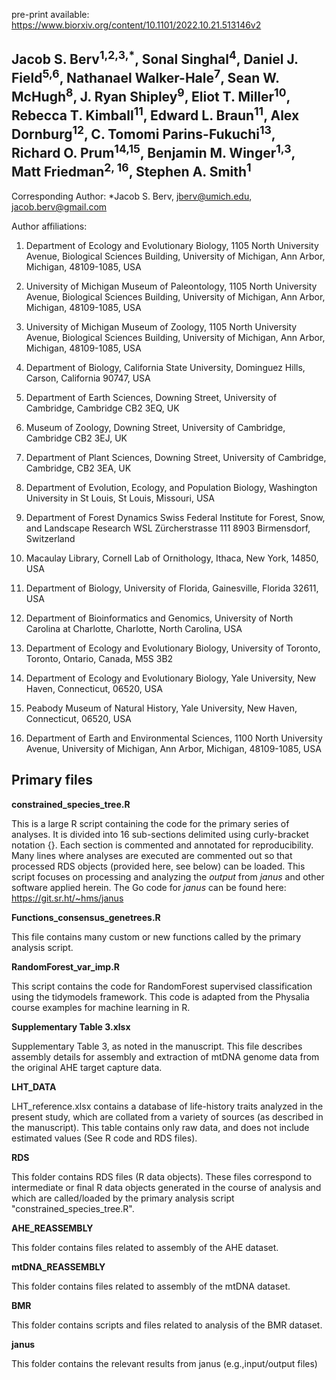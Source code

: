pre-print available: https://www.biorxiv.org/content/10.1101/2022.10.21.513146v2

## Jacob S. Berv<sup>1,2,3,*</sup>, Sonal Singhal<sup>4</sup>, Daniel J. Field<sup>5,6</sup>, Nathanael Walker-Hale<sup>7</sup>, Sean W. McHugh<sup>8</sup>, J. Ryan Shipley<sup>9</sup>, Eliot T. Miller<sup>10</sup>, Rebecca T. Kimball<sup>11</sup>, Edward L. Braun<sup>11</sup>, Alex Dornburg<sup>12</sup>, C. Tomomi Parins-Fukuchi<sup>13</sup>, Richard O. Prum<sup>14,15</sup>, Benjamin M. Winger<sup>1,3</sup>, Matt Friedman<sup>2, 16</sup>, Stephen A. Smith<sup>1</sup>

Corresponding Author: *Jacob S. Berv, jberv@umich.edu, jacob.berv@gmail.com

Author affiliations:

1.	Department of Ecology and Evolutionary Biology, 1105 North University Avenue, Biological Sciences Building, University of Michigan, Ann Arbor, Michigan, 48109-1085, USA

2.	University of Michigan Museum of Paleontology, 1105 North University Avenue, Biological Sciences Building, University of Michigan, Ann Arbor, Michigan, 48109-1085, USA

3.	University of Michigan Museum of Zoology, 1105 North University Avenue, Biological Sciences Building, University of Michigan, Ann Arbor, Michigan, 48109-1085, USA

4.	Department of Biology, California State University, Dominguez Hills, Carson, California 90747, USA

5.	Department of Earth Sciences, Downing Street, University of Cambridge, Cambridge CB2 3EQ, UK

6.	Museum of Zoology, Downing Street, University of Cambridge, Cambridge CB2 3EJ, UK

7.	Department of Plant Sciences, Downing Street, University of Cambridge, Cambridge, CB2 3EA, UK

8.	Department of Evolution, Ecology, and Population Biology, Washington University in St Louis, St Louis, Missouri, USA

9.	Department of Forest Dynamics Swiss Federal Institute for Forest, Snow, and Landscape Research WSL Zürcherstrasse 111 8903 Birmensdorf, Switzerland

10.	Macaulay Library, Cornell Lab of Ornithology, Ithaca, New York, 14850, USA

11.	Department of Biology, University of Florida, Gainesville, Florida 32611, USA

12.	Department of Bioinformatics and Genomics, University of North Carolina at Charlotte, Charlotte, North Carolina, USA

13.	Department of Ecology and Evolutionary Biology, University of Toronto, Toronto, Ontario, Canada, M5S 3B2

14.	Department of Ecology and Evolutionary Biology, Yale University, New Haven, Connecticut, 06520, USA

15.	Peabody Museum of Natural History, Yale University, New Haven, Connecticut, 06520, USA

16.	Department of Earth and Environmental Sciences, 1100 North University Avenue, University of Michigan, Ann Arbor, Michigan, 48109-1085, USA

## Primary files

**constrained_species_tree.R**

This is a large R script containing the code for the primary 
series of analyses. It is divided into 16 sub-sections delimited 
using curly-bracket notation {}. Each section is commented and 
annotated for reproducibility. Many lines where analyses are 
executed are commented out so that processed RDS objects (provided 
here, see below) can be loaded. This script focuses on processing
and analyzing the *output* from *janus* and other software applied
herein. The Go code for *janus* can be found here: https://git.sr.ht/~hms/janus

**Functions_consensus_genetrees.R**

This file contains many custom or new functions called by the 
primary analysis script.

**RandomForest_var_imp.R**

This script contains the code for RandomForest supervised 
classification using the tidymodels framework. This code is 
adapted from the Physalia course examples for machine learning 
in R.

**Supplementary Table 3.xlsx**

Supplementary Table 3, as noted in the manuscript. This file
describes assembly details for assembly and extraction of 
mtDNA genome data from the original AHE target capture data.

**LHT_DATA**

LHT_reference.xlsx contains a database of life-history traits
analyzed in the present study, which are collated from a variety 
of sources (as described in the manuscript). This table 
contains only raw data, and does not include estimated values
(See R code and RDS files).

**RDS**

This folder contains RDS files (R data objects). These files 
correspond to intermediate or final R data objects 
generated in the course of analysis and which are called/loaded 
by the primary analysis script "constrained_species_tree.R".

**AHE_REASSEMBLY**

This folder contains files related to assembly of the AHE dataset.

**mtDNA_REASSEMBLY**

This folder contains files related to assembly of the mtDNA dataset.

**BMR**

This folder contains scripts and files related to 
analysis of the BMR dataset.

**janus**

This folder contains the relevant results from janus 
(e.g.,input/output files)

